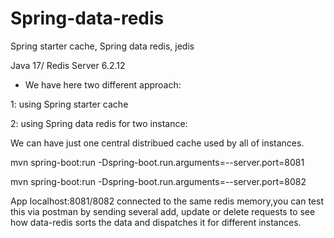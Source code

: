 # Spring-data-redis
Spring starter cache, Spring data redis, jedis

Java 17/ Redis Server 6.2.12

+ We have here two different approach: 

1: using Spring starter cache

2: using Spring data redis for two instance:

We can have just one central distribued cache used by all of instances.

mvn spring-boot:run -Dspring-boot.run.arguments=--server.port=8081

mvn spring-boot:run -Dspring-boot.run.arguments=--server.port=8082

App localhost:8081/8082
connected to the same redis memory,you can test this via postman by sending several add, update or delete 
requests to see how data-redis sorts the data and dispatches it for different instances. 
